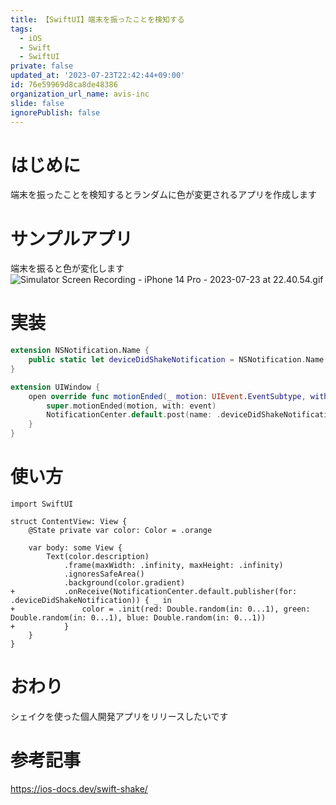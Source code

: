 ```yaml
---
title: 【SwiftUI】端末を振ったことを検知する
tags:
  - iOS
  - Swift
  - SwiftUI
private: false
updated_at: '2023-07-23T22:42:44+09:00'
id: 76e59969d8ca8de48386
organization_url_name: avis-inc
slide: false
ignorePublish: false
---
```

# はじめに
端末を振ったことを検知するとランダムに色が変更されるアプリを作成します

# サンプルアプリ
端末を振ると色が変化します
![Simulator Screen Recording - iPhone 14 Pro - 2023-07-23 at 22.40.54.gif](https://qiita-image-store.s3.ap-northeast-1.amazonaws.com/0/1745371/dfa251d0-b5ff-0d25-720f-b00c90d59781.gif)

# 実装
```swift
extension NSNotification.Name {
    public static let deviceDidShakeNotification = NSNotification.Name("DeviceDidShakeNotification")
}

extension UIWindow {
    open override func motionEnded(_ motion: UIEvent.EventSubtype, with event: UIEvent?) {
        super.motionEnded(motion, with: event)
        NotificationCenter.default.post(name: .deviceDidShakeNotification, object: event)
    }
}
```

# 使い方
```diff_swift
import SwiftUI

struct ContentView: View {
    @State private var color: Color = .orange
    
    var body: some View {
        Text(color.description)
            .frame(maxWidth: .infinity, maxHeight: .infinity)
            .ignoresSafeArea()
            .background(color.gradient)
+           .onReceive(NotificationCenter.default.publisher(for: .deviceDidShakeNotification)) { _ in
+               color = .init(red: Double.random(in: 0...1), green: Double.random(in: 0...1), blue: Double.random(in: 0...1))
+           }
    }
}
```

# おわり
シェイクを使った個人開発アプリをリリースしたいです

# 参考記事
https://ios-docs.dev/swift-shake/
